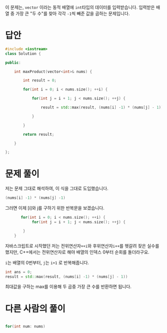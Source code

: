 이 문제는, `vector` 이라는 동적 배열에 `int`타입의 데이터를 입력받습니다. 입력받은 배열 중 가장 큰 "두 수"를 찾아 각각 `-1`씩 빼준 값을 곱하는 문제입니다.
# 답안

```cpp
#include <iostream>
class Solution {

public:

    int maxProduct(vector<int>& nums) {

        int result = 0;

        for(int i = 0; i < nums.size(); ++i) {

            for(int j = i + 1; j < nums.size(); ++j) {

                result = std::max(result, (nums[i] -1) * (nums[j] - 1));

            }      

        }  

        return result;

    }

};
```



# 문제 풀이

저는 문제 그대로 해석하여, 이 식을 그대로 도입했습니다.
```cpp
(nums[i] -1) * (nums[j] -1)
```

그러면 이제 [i]와 j를 구하기 위한 반복문을 보겠습니다.
```cpp
       for(int i = 0; i < nums.size(); ++i) {
            for(int j = i + 1; j < nums.size(); ++j) {

		}
	}
```

자바스크립트로 시작했던 저는 전위연산자`++i`와 후위연산자`i++`를 헷갈려 잦은 실수를 했지만, C++에서는 전위연산자로 해야 배열의 인덱스 0부터 순회를 돌더라구요.

`i`는 배열의 0번부터, `j`는 `i+1` 로 반복해줍니다.

```cpp
int ans = 0;
result = std::max(result, (nums[i] -1) * (nums[j] - 1))
```

최대값을 구하는 max를 이용해 두 곱중 가장 큰 수를 반환하면 됩니다.


# 다른 사람의 풀이

```cpp

for(int num: nums)
```